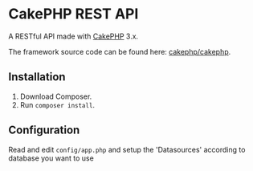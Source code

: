 # CakePHP REST API

A RESTful API made with [CakePHP](http://cakephp.org) 3.x.

The framework source code can be found here: [cakephp/cakephp](https://github.com/cakephp/cakephp).

## Installation

1. Download Composer.
2. Run `composer install`.

## Configuration

Read and edit `config/app.php` and setup the 'Datasources' according to database you want to use
